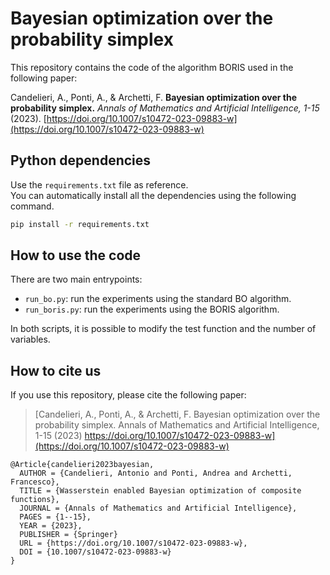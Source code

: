 # Bayesian optimization over the probability simplex
This repository contains the code of the algorithm BORIS used in the following paper:  

Candelieri, A., Ponti, A., & Archetti, F. **Bayesian optimization over the probability simplex.** _Annals of Mathematics and Artificial Intelligence, 1-15_ (2023). [https://doi.org/10.1007/s10472-023-09883-w](https://doi.org/10.1007/s10472-023-09883-w)

## Python dependencies
Use the `requirements.txt` file as reference.  
You can automatically install all the dependencies using the following command. 
````bash
pip install -r requirements.txt
````

## How to use the code
There are two main entrypoints:
- `run_bo.py`: run the experiments using the standard BO algorithm.
- `run_boris.py`: run the experiments using the BORIS algorithm.

In both scripts, it is possible to modify the test function and the number of variables.

## How to cite us
If you use this repository, please cite the following paper:
> [Candelieri, A., Ponti, A., & Archetti, F. Bayesian optimization over the probability simplex. Annals of Mathematics and Artificial Intelligence, 1-15 (2023) https://doi.org/10.1007/s10472-023-09883-w](https://doi.org/10.1007/s10472-023-09883-w)

```
@Article{candelieri2023bayesian,
  AUTHOR = {Candelieri, Antonio and Ponti, Andrea and Archetti, Francesco},
  TITLE = {Wasserstein enabled Bayesian optimization of composite functions},
  JOURNAL = {Annals of Mathematics and Artificial Intelligence},
  PAGES = {1--15},
  YEAR = {2023},
  PUBLISHER = {Springer}
  URL = {https://doi.org/10.1007/s10472-023-09883-w},
  DOI = {10.1007/s10472-023-09883-w}
}
```
